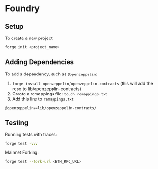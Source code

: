 # Foundry

## Setup
To create a new project:
```sh
forge init <project_name>
```

## Adding Dependencies

To add a dependency, such as `@openzeppelin`:

1. `forge install openzeppelin/openzeppelin-contracts` (this will add the repo to lib/openzepplin-contracts)
2. Create a remappings file: `touch remappings.txt`
3. Add this line to `remappings.txt`
```
@openzeppelin/=lib/openzeppelin-contracts/
```

## Testing
Running tests with traces:
```sh
forge test -vvv
```

Mainnet Forking:
```sh
forge test --fork-url <ETH_RPC_URL>
```
